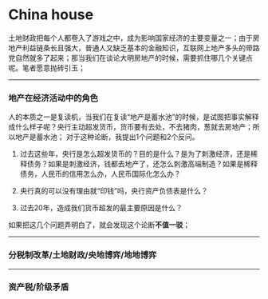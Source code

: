 # China house

土地财政把每个人都卷入了游戏之中，成为影响国家经济的主要变量之一；由于房地产利益链条长且强大，普通人又缺乏基本的金融知识，互联网上地产多头的带路党自然就多了起来；那当我们在谈论大明房地产的时候，需要抓住哪几个关键点呢。笔者愿意抛砖引玉；

---

### 地产在经济活动中的角色
人的本质之一是复读机，当我们在复读“地产是蓄水池”的时候，是试图把事实解释成什么样子呢？央行主动超发货币，货币要有去处，不去猪肉，葱就去房地产；所以地产是蓄水池；
对于这种论断，我提出1个问题和2个反问。
1. 过去这些年，央行是怎么超发货币的？目的是什么？是为了刺激经济，还是稀释债务？如果是刺激经济，钱都去地产了，还怎么刺激高端制造？如果是稀释债务，人民币的信用怎么办，人民币国际化怎么办？

2. 央行真的可以没有理由就“印钱”吗，央行资产负债表是什么？

3. 过去20年，造成我们货币超发的最主要原因是什么？

如果把这几个问题弄明白了，就会发现这个论断**不值一驳**；

---

### 分税制改革/土地财政/央地博弈/地地博弈

---

### 资产税/阶级矛盾

